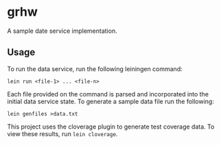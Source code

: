 # grhw

A sample date service implementation.

## Usage

To run the data service, run the following leiningen command:

    lein run <file-1> ... <file-n>

Each file provided on the command is parsed and incorporated into the initial
data service state.  To generate a sample data file run the following:

    lein genfiles >data.txt

This project uses the cloverage plugin to generate test coverage data.  To
view these results, run `lein cloverage`.

